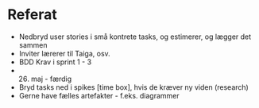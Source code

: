 # Referat

  - Nedbryd user stories i små kontrete tasks, og estimerer, og lægger det sammen
  - Inviter lærerer til Taiga, osv.
  - BDD Krav i sprint 1 - 3
  - 26. maj - færdig
  - Bryd tasks ned i spikes [time box], hvis de kræver ny viden (research)
  - Gerne have fælles artefakter - f.eks. diagrammer
